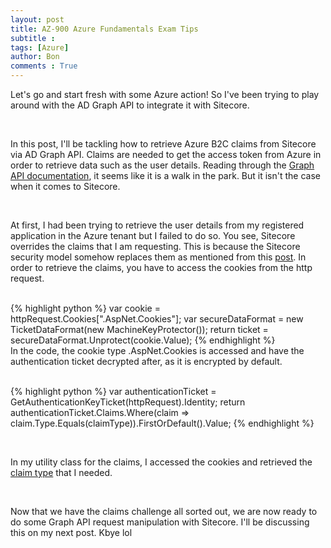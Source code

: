 ```yaml
---
layout: post
title: AZ-900 Azure Fundamentals Exam Tips
subtitle :
tags: [Azure]
author: Bon
comments : True
---
```


Let's go and start fresh with some Azure action! So I've been trying to play around with the AD Graph API to integrate it with Sitecore.

<br>

In this post, I'll be tackling how to retrieve Azure B2C claims from Sitecore via AD Graph API. Claims are needed to get the access token from Azure in order to retrieve data such as the user details. Reading through the [Graph API documentation](https://docs.microsoft.com/en-us/azure/active-directory-b2c/active-directory-b2c-reference-tokens#claims-in-id-and-access-tokens), it seems like it is a walk in the park. But it isn't the case when it comes to Sitecore. 

<br>

At first, I had been trying to retrieve the user details from my registered application in the Azure tenant but I failed to do so. You see, Sitecore overrides the claims that I am requesting. This is because the Sitecore security model somehow replaces them as mentioned from this [post](http://blog.baslijten.com/how-to-add-federated-authentication-with-sitecore-and-owin/). In order to retrieve the claims, you have to access the cookies from the http request.

<br>
{% highlight python %}
var cookie = httpRequest.Cookies[".AspNet.Cookies"];
var secureDataFormat = new TicketDataFormat(new MachineKeyProtector());
return ticket = secureDataFormat.Unprotect(cookie.Value);
{% endhighlight %}

<br>
In the code, the cookie type .AspNet.Cookies is accessed and have the authentication ticket decrypted after, as it is encrypted by default.
<br>

<br>

{% highlight python %}
var authenticationTicket = GetAuthenticationKeyTicket(httpRequest).Identity;
return authenticationTicket.Claims.Where(claim => claim.Type.Equals(claimType)).FirstOrDefault().Value;
{% endhighlight %}

<br>

In my utility class for the claims, I accessed the cookies and retrieved the [claim type](https://docs.microsoft.com/bs-latn-ba/azure/architecture/multitenant-identity/claims) that I needed.

<br>

Now that we have the claims challenge all sorted out, we are now ready to do some Graph API request manipulation with Sitecore. I'll be discussing this on my next post. Kbye lol

